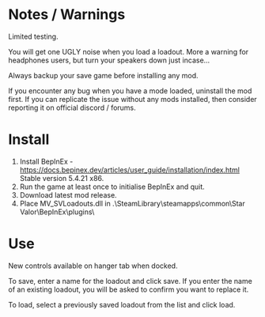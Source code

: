 ﻿Notes / Warnings  
================  
Limited testing.
  
You will get one UGLY noise when you load a loadout.  More a warning for headphones users, but turn your speakers down just incase...  
  
Always backup your save game before installing any mod.  
  
If you encounter any bug when you have a mode loaded, uninstall the mod first.  If you can replicate the issue without any mods installed, then consider reporting it on official discord / forums.  
  
Install  
=======  
  
1. Install BepInEx - https://docs.bepinex.dev/articles/user_guide/installation/index.html Stable version 5.4.21 x86.  
2. Run the game at least once to initialise BepInEx and quit.  
3. Download latest mod release.  
4. Place MV_SVLoadouts.dll in .\SteamLibrary\steamapps\common\Star Valor\BepInEx\plugins\  
  
Use  
===  
New controls available on hanger tab when docked.  
  
To save, enter a name for the loadout and click save.  If you enter the name of an existing loadout, you will be asked to confirm you want to replace it.  
  
To load, select a previously saved loadout from the list and click load.  
  